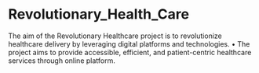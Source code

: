 # Revolutionary_Health_Care
The aim of the Revolutionary Healthcare project is to revolutionize healthcare delivery by leveraging digital platforms and technologies. • The project aims to provide accessible, efficient, and patient-centric healthcare services through online platform.
